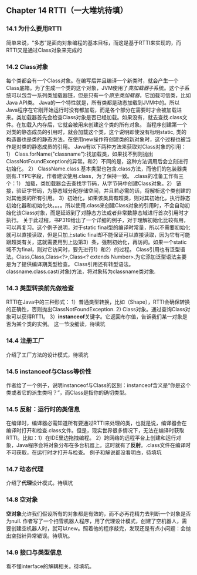 ## Chapter 14 RTTI（一大堆坑待填）
### 14.1 为什么要用RTTI
简单来说，“多态”是面向对象编程的基本目标，而这是基于RTTI来实现的，而RTTI又是通过Class对象来完成的
### 14.2 Class对象
每个类都会有一个Class对象。在编写后并且编译一个新类时，就会产生一个Class底箱。为了生成一个类的这个对象，JVM使用了*类加载器*子系统。这个子系统可以包含一系列类加载器链，但是只有一个*原生类加载器*，它加载可信类，比如Java API类。
Java的一个特性就是，所有类都是动态加载到JVM中的。所以Java程序在它刚开始运行时没有都加载，而是各个部分在需要时才会被加载进来。类加载器首先会检查Class对象是否已经加载。如果没有，就去查找.class文件。在加载入内存后，它就会被用来创建这个类的所有对象。
当程序创建第一个对类的静态成员的引用时，就会加载这个类，这个说明即使没有标明static, 类的构造器也是类的静态方法。在使用new操作符创建类的新对象时，这个过程也被当作是对类的静态成员的引用。
Java有以下两种方法来获取对Class对象的引用：
1） Class.forName("classname"):找加载类，如果找不到则抛出ClassNotFoundException的异常。和2）不同的是，这种方法调用后会立刻进行初始化。
2） ClassName.class.基本类型也包含.class方法，而他们的包装器类则有.TYPE字段，作者建议使用.class，为了保持一致。
.class的准备工作有三个：1） 加载，类加载器会去查找字节码，从字节码中创建Class对象。2） 链接，验证字节码，为静态域分配存储空间，并且若必需的话，将解析这个类创建的对其他类的所有引用。 3）初始化，如果该类具有超类，则对其初始化，执行静态初始化器和初始化块。。。。所以使用.class来创建Class对象的引用时，不会自动初始化该Class对象，而是延迟到了对静态方法或者非常数静态域进行首次引用时才执行。
关于此过程，书P319给出了一个详细的例子，对于理解初始化比较有用，可以再复习。这个例子说明，对于static final型的编译时常量，所以不需要初始化就可以直接读取，但是只加上static final却不能保证可以直接读取，因为它有可能跟超类有关，这就需要用到上边第3）条，强制初始化，再访问。如果一个static域不为final，则对它访问时，要先进行1）和2）的过程。
Class引用也有泛型语法。Class<Integer>,Class<Number>,Class<?>,Class<? extends Number>.为它添加泛型语法主要是为了提供编译期类型检查。
Class引用还有转型语法。classname.class.cast(对象)方法，将对象转为classname类对象.
### 14.3 类型转换前先做检查
RTTI在Java中的三种形式：
1）普通类型转换，比如（Shape），RTTI会确保转换的正确性，否则抛出ClassNotFoundException.
2) Class对象。通过查询Class对象可以获得RTTI。
3）**instanceof**关键字。它返回布尔值，告诉我们某一对象是否为某个类的实例。
这一节没细读，待填坑
### 14.4 注册工厂
介绍了工厂方法的设计模式，待填坑
### 14.5 instanceof与Class等价性
作者给了一个例子，说明instanceof与Class的区别：instanceof含义是“你是这个类或者它的派生类吗？”，而Class是指你的确切类型。
### 14.5 反射：运行时的类信息
在编译时，编译器必需知道所有要通过RTTI来处理的类，也就是说，编译器会在编译时打开和检查.class文件。但是，现实世界很多情况下，无法在编译时获取RTTI。比如：1）在IDE里边拖拽编程。 2）跨网络的远程平台上创建和运行对象，Java程序会将对象分布在多台机器上。这时就有了**反射**。.class文件在编译时不可获取，在运行时才打开与检查。
例子和解说都没看明白，待填坑
### 14.7 动态代理
介绍了**代理**设计模式。待填坑
### 14.8 空对象
**空对象**允许我们假设所有的对象都是有效的，而不必再花精力去判断一个对象是否为null.
作者写了一个扫雪机器人程序，用了代理设计模式，创建了空机器人，需要创建空机器人时，就可以new。照着他的程序敲完，发现还是有点小问题：会抛出空指针异常错误。待填坑。
### 14.9 接口与类型信息
看不懂interface的解耦相关。待填坑。

